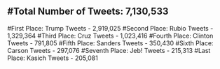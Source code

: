 #Total Number of Tweets: 7,130,533 
---
#First Place: Trump Tweets - 2,919,025
#Second Place: Rubio Tweets - 1,329,364
#Third Place: Cruz Tweets - 1,023,416
#Fourth Place: Clinton Tweets - 791,805
#Fifth Place: Sanders Tweets - 350,430
#Sixth Place: Carson Tweets - 297,076
#Seventh Place: Jeb! Tweets - 215,313
#Last Place: Kasich Tweets - 205,081
